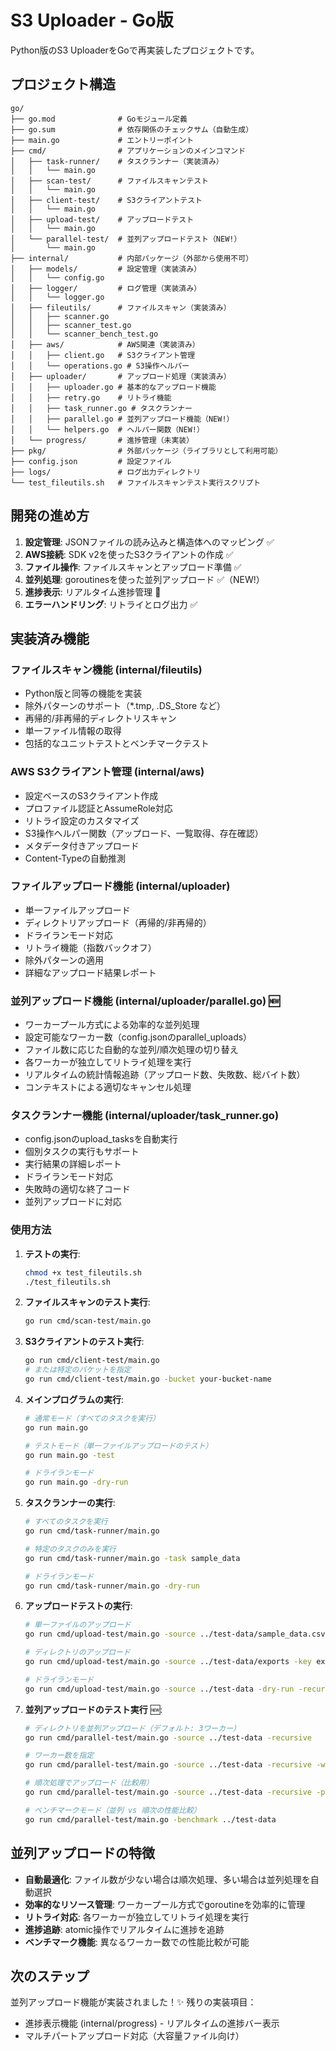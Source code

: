 # S3 Uploader - Go版

Python版のS3 UploaderをGoで再実装したプロジェクトです。

## プロジェクト構造

```
go/
├── go.mod              # Goモジュール定義
├── go.sum              # 依存関係のチェックサム（自動生成）
├── main.go             # エントリーポイント
├── cmd/                # アプリケーションのメインコマンド
│   ├── task-runner/    # タスクランナー（実装済み）
│   │   └── main.go
│   ├── scan-test/      # ファイルスキャンテスト
│   │   └── main.go
│   ├── client-test/    # S3クライアントテスト
│   │   └── main.go
│   ├── upload-test/    # アップロードテスト
│   │   └── main.go
│   └── parallel-test/  # 並列アップロードテスト（NEW!）
│       └── main.go
├── internal/           # 内部パッケージ（外部から使用不可）
│   ├── models/         # 設定管理（実装済み）
│   │   └── config.go
│   ├── logger/         # ログ管理（実装済み）
│   │   └── logger.go
│   ├── fileutils/      # ファイルスキャン（実装済み）
│   │   ├── scanner.go
│   │   ├── scanner_test.go
│   │   └── scanner_bench_test.go
│   ├── aws/            # AWS関連（実装済み）
│   │   ├── client.go   # S3クライアント管理
│   │   └── operations.go # S3操作ヘルパー
│   ├── uploader/       # アップロード処理（実装済み）
│   │   ├── uploader.go # 基本的なアップロード機能
│   │   ├── retry.go    # リトライ機能
│   │   ├── task_runner.go # タスクランナー
│   │   ├── parallel.go # 並列アップロード機能（NEW!）
│   │   └── helpers.go  # ヘルパー関数（NEW!）
│   └── progress/       # 進捗管理（未実装）
├── pkg/                # 外部パッケージ（ライブラリとして利用可能）
├── config.json         # 設定ファイル
├── logs/               # ログ出力ディレクトリ
└── test_fileutils.sh   # ファイルスキャンテスト実行スクリプト
```

## 開発の進め方

1. **設定管理**: JSONファイルの読み込みと構造体へのマッピング ✅
2. **AWS接続**: SDK v2を使ったS3クライアントの作成 ✅
3. **ファイル操作**: ファイルスキャンとアップロード準備 ✅
4. **並列処理**: goroutinesを使った並列アップロード ✅（NEW!）
5. **進捗表示**: リアルタイム進捗管理 🚧
6. **エラーハンドリング**: リトライとログ出力 ✅

## 実装済み機能

### ファイルスキャン機能 (internal/fileutils)
- Python版と同等の機能を実装
- 除外パターンのサポート（*.tmp, .DS_Store など）
- 再帰的/非再帰的ディレクトリスキャン
- 単一ファイル情報の取得
- 包括的なユニットテストとベンチマークテスト

### AWS S3クライアント管理 (internal/aws)
- 設定ベースのS3クライアント作成
- プロファイル認証とAssumeRole対応
- リトライ設定のカスタマイズ
- S3操作ヘルパー関数（アップロード、一覧取得、存在確認）
- メタデータ付きアップロード
- Content-Typeの自動推測

### ファイルアップロード機能 (internal/uploader)
- 単一ファイルアップロード
- ディレクトリアップロード（再帰的/非再帰的）
- ドライランモード対応
- リトライ機能（指数バックオフ）
- 除外パターンの適用
- 詳細なアップロード結果レポート

### 並列アップロード機能 (internal/uploader/parallel.go) 🆕
- ワーカープール方式による効率的な並列処理
- 設定可能なワーカー数（config.jsonのparallel_uploads）
- ファイル数に応じた自動的な並列/順次処理の切り替え
- 各ワーカーが独立してリトライ処理を実行
- リアルタイムの統計情報追跡（アップロード数、失敗数、総バイト数）
- コンテキストによる適切なキャンセル処理

### タスクランナー機能 (internal/uploader/task_runner.go)
- config.jsonのupload_tasksを自動実行
- 個別タスクの実行もサポート
- 実行結果の詳細レポート
- ドライランモード対応
- 失敗時の適切な終了コード
- 並列アップロードに対応

### 使用方法

1. **テストの実行**:
   ```bash
   chmod +x test_fileutils.sh
   ./test_fileutils.sh
   ```

2. **ファイルスキャンのテスト実行**:
   ```bash
   go run cmd/scan-test/main.go
   ```

3. **S3クライアントのテスト実行**:
   ```bash
   go run cmd/client-test/main.go
   # または特定のバケットを指定
   go run cmd/client-test/main.go -bucket your-bucket-name
   ```

4. **メインプログラムの実行**:
   ```bash
   # 通常モード（すべてのタスクを実行）
   go run main.go
   
   # テストモード（単一ファイルアップロードのテスト）
   go run main.go -test
   
   # ドライランモード
   go run main.go -dry-run
   ```

5. **タスクランナーの実行**:
   ```bash
   # すべてのタスクを実行
   go run cmd/task-runner/main.go
   
   # 特定のタスクのみを実行
   go run cmd/task-runner/main.go -task sample_data
   
   # ドライランモード
   go run cmd/task-runner/main.go -dry-run
   ```

6. **アップロードテストの実行**:
   ```bash
   # 単一ファイルのアップロード
   go run cmd/upload-test/main.go -source ../test-data/sample_data.csv -key test/sample.csv
   
   # ディレクトリのアップロード
   go run cmd/upload-test/main.go -source ../test-data/exports -key exports/ -recursive
   
   # ドライランモード
   go run cmd/upload-test/main.go -source ../test-data -dry-run -recursive
   ```

7. **並列アップロードのテスト実行** 🆕:
   ```bash
   # ディレクトリを並列アップロード（デフォルト: 3ワーカー）
   go run cmd/parallel-test/main.go -source ../test-data -recursive
   
   # ワーカー数を指定
   go run cmd/parallel-test/main.go -source ../test-data -recursive -workers 8
   
   # 順次処理でアップロード（比較用）
   go run cmd/parallel-test/main.go -source ../test-data -recursive -parallel=false
   
   # ベンチマークモード（並列 vs 順次の性能比較）
   go run cmd/parallel-test/main.go -benchmark ../test-data
   ```

## 並列アップロードの特徴

- **自動最適化**: ファイル数が少ない場合は順次処理、多い場合は並列処理を自動選択
- **効率的なリソース管理**: ワーカープール方式でgoroutineを効率的に管理
- **リトライ対応**: 各ワーカーが独立してリトライ処理を実行
- **進捗追跡**: atomic操作でリアルタイムに進捗を追跡
- **ベンチマーク機能**: 異なるワーカー数での性能比較が可能

## 次のステップ

並列アップロード機能が実装されました！✨
残りの実装項目：
- 進捗表示機能 (internal/progress) - リアルタイムの進捗バー表示
- マルチパートアップロード対応（大容量ファイル向け）
